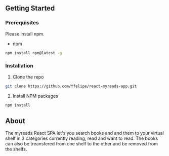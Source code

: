<!-- GETTING STARTED -->
## Getting Started

### Prerequisites

Please install npm.
* npm
```sh
npm install npm@latest -g
```

### Installation

1. Clone the repo
```sh
git clone https://github.com/Yfelipe/react-myreads-app.git
```
2. Install NPM packages
```sh
npm install
```

<!-- About -->
## About

The myreads React SPA let's you search books and and them to your virtual shelf in 3 categories currently reading, read and want to read. The books can also be treansfered from one shelf to the other and be removed from the shelfs. 
